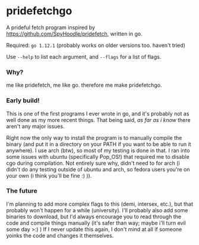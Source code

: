 # pridefetchgo
A prideful fetch program inspired by https://github.com/SpyHoodle/pridefetch, written in go.

Required: `go 1.12.1` (probably works on older versions too. haven't tried)

Use `--help` to list each argument, and `--flags` for a list of flags.

### Why?
me like pridefetch, me like go. therefore me make pridefetchgo.

### Early build!
This is one of the first programs I ever wrote in go, and it's probably not as well done as my more recent things.
That being said, *as far as i know* there aren't any major issues.

Right now the only way to install the program is to manually compile the binary (and put it in a directory on your PATH if you want to be able to run it anywhere).
  I use arch (btw), so most of my testing is done in that. I ran into some issues with ubuntu (specifically Pop_OS!) that
  required me to disable cgo during compilation. Not entirely sure why, didn't need to for arch (i didn't do any testing outside of ubuntu and arch, so fedora users you're on your own (i think you'll be fine :) )).

### The future
I'm planning to add more complex flags to this (demi, intersex, etc.), but that probably won't happen for a while (university).
I'll probably also add some binaries to download, but I'd always encourage you to read through the code and compile things manually (it's safer than way; maybe i'll turn evil some day >:) )
If I never update this again, I don't mind at all if someone yoinks the code and changes it themselves.
